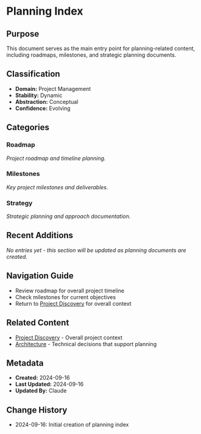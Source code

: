 # Planning Index

## Purpose
This document serves as the main entry point for planning-related content, including roadmaps, milestones, and strategic planning documents.

## Classification
- **Domain:** Project Management
- **Stability:** Dynamic
- **Abstraction:** Conceptual
- **Confidence:** Evolving

## Categories

### Roadmap
*Project roadmap and timeline planning.*

### Milestones
*Key project milestones and deliverables.*

### Strategy
*Strategic planning and approach documentation.*

## Recent Additions
*No entries yet - this section will be updated as planning documents are created.*

## Navigation Guide
- Review roadmap for overall project timeline
- Check milestones for current objectives
- Return to [Project Discovery](../discovery.md) for overall context

## Related Content
- [Project Discovery](../discovery.md) - Overall project context
- [Architecture](../architecture/) - Technical decisions that support planning

## Metadata
- **Created:** 2024-09-16
- **Last Updated:** 2024-09-16
- **Updated By:** Claude

## Change History
- 2024-09-16: Initial creation of planning index